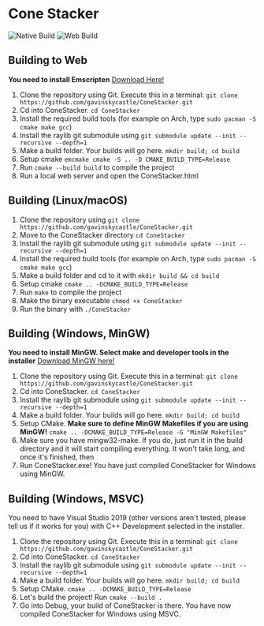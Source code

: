 # Cone Stacker

![Native Build](https://github.com/gavinskycastle/ConeStacker/actions/workflows/nativebuild.yml/badge.svg) ![Web Build](https://github.com/gavinskycastle/ConeStacker/actions/workflows/webbuild.yml/badge.svg)

## Building to Web

**You need to install Emscripten** [Download Here!](https://emscripten.org/docs/getting_started/downloads.html)

1. Clone the repository using Git. Execute this in a terminal: `git clone https://github.com/gavinskycastle/ConeStacker.git`
2. Cd into ConeStacker. `cd ConeStacker`
3. Install the required build tools (for example on Arch, type `sudo pacman -S cmake make gcc`)
4. Install the raylib git submodule using `git submodule update --init --recursive --depth=1`
5. Make a build folder. Your builds will go here. `mkdir build; cd build`
6. Setup cmake `emcmake cmake -S .. -D CMAKE_BUILD_TYPE=Release`
7. Run `cmake --build build` to compile the project
8. Run a local web server and open the ConeStacker.html

## Building (Linux/macOS)
 
1. Clone the repository using `git clone https://github.com/gavinskycastle/ConeStacker.git`
2. Move to the ConeStacker directory `cd ConeStacker`
3. Install the raylib git submodule using `git submodule update --init --recursive --depth=1`
4. Install the required build tools (for example on Arch, type `sudo pacman -S cmake make gcc`)
5. Make a build folder and cd to it with `mkdir build && cd build`
6. Setup cmake `cmake .. -DCMAKE_BUILD_TYPE=Release`
7. Run `make` to compile the project
8. Make the binary executable `chmod +x ConeStacker`
9. Run the binary with `./ConeStacker`

## Building (Windows, MinGW)

**You need to install MinGW. Select make and developer tools in the installer** [Download MinGW here!](https://sourceforge.net/projects/mingw/)

1. Clone the repository using Git. Execute this in a terminal: `git clone https://github.com/gavinskycastle/ConeStacker.git`
2. Cd into ConeStacker. `cd ConeStacker`
3. Install the raylib git submodule using `git submodule update --init --recursive --depth=1`
4. Make a build folder. Your builds will go here. `mkdir build; cd build`
5. Setup CMake. **Make sure to define MinGW Makefiles if you are using MinGW!** `cmake .. -DCMAKE_BUILD_TYPE=Release -G "MinGW Makefiles"`
6. Make sure you have mingw32-make. If you do, just run it in the build directory and it will start compiling everything. It won't take long, and once it's finished, then
7. Run ConeStacker.exe! You have just compiled ConeStacker for Windows using MinGW.

## Building (Windows, MSVC)

You need to have Visual Studio 2019 (other versions aren't tested, please tell us if it works for you) with C++ Development selected in the installer.

1. Clone the repository using Git. Execute this in a terminal: `git clone https://github.com/gavinskycastle/ConeStacker.git`
2. Cd into ConeStacker. `cd ConeStacker`
3. Install the raylib git submodule using `git submodule update --init --recursive --depth=1`
4. Make a build folder. Your builds will go here. `mkdir build; cd build`
5. Setup CMake. `cmake .. -DCMAKE_BUILD_TYPE=Release`
6. Let's build the project! Run `cmake --build .`
7. Go into Debug, your build of ConeStacker is there. You have now compiled ConeStacker for Windows using MSVC.
